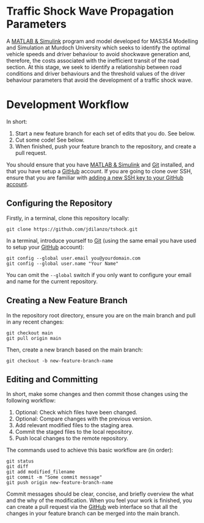 # Traffic Shock Wave Propagation Parameters
A [MATLAB & Simulink](https://www.mathworks.com/products/matlab.html) program and model developed for MAS354 Modelling and Simulation at Murdoch University which seeks to identify the optimal vehicle speeds and driver behaviour to avoid shockwave generation and, therefore, the costs associated with the inefficient transit of the road section. At this stage, we seek to identify a relationship between road conditions and driver behaviours and the threshold values of the driver behaviour parameters that avoid the development of a traffic shock wave.

# Development Workflow
In short:
  1. Start a new feature branch for each set of edits that you do. See below.
  2. Cut some code! See below.
  3. When finished, push your feature branch to the repository, and create a pull request.

You should ensure that you have [MATLAB & Simulink](https://www.mathworks.com/products/matlab.html) and [Git](https://git-scm.com/) installed, and that you have setup a [GitHub](https://github.com/) account. If you are going to clone over SSH, ensure that you are familiar with [adding a new SSH key to your GitHub account](https://docs.github.com/en/authentication/connecting-to-github-with-ssh/adding-a-new-ssh-key-to-your-github-account).

## Configuring the Repository
Firstly, in a terminal, clone this repository locally:
```
git clone https://github.com/jdilanzo/tshock.git
```

In a terminal, introduce yourself to [Git](https://git-scm.com/) (using the same email you have used to setup your [GitHub](https://github.com/) account):
```
git config --global user.email you@yourdomain.com
git config --global user.name "Your Name"
```
You can omit the `--global` switch if you only want to configure your email and name for the current repository.

## Creating a New Feature Branch
In the repository root directory, ensure you are on the main branch and pull in any recent changes:
```
git checkout main
git pull origin main
```
Then, create a new branch based on the main branch:
```
git checkout -b new-feature-branch-name
```

## Editing and Committing
In short, make some changes and then commit those changes using the following workflow:
  1. Optional: Check which files have been changed.
  2. Optional: Compare changes with the previous version.
  3. Add relevant modified files to the staging area.
  4. Commit the staged files to the local repository.
  5. Push local changes to the remote repository.

The commands used to achieve this basic workflow are (in order):
```
git status
git diff
git add modified_filename
git commit -m "Some commit message"
git push origin new-feature-branch-name
```

Commit messages should be clear, concise, and briefly overview the what and the why of the modification. When you feel your work is finished, you can create a pull request via the [GitHub](https://github.com/) web interface so that all the changes in your feature branch can be merged into the main branch.
